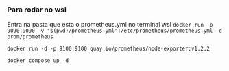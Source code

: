 
### Para rodar no wsl
Entra na pasta que esta o prometheus.yml no terminal wsl
` docker run -p 9090:9090 -v "$(pwd)/prometheus.yml":/etc/prometheus/prometheus.yml -d prom/prometheus `


` docker run -d -p 9100:9100 quay.io/prometheus/node-exporter:v1.2.2 `


` docker compose up -d `